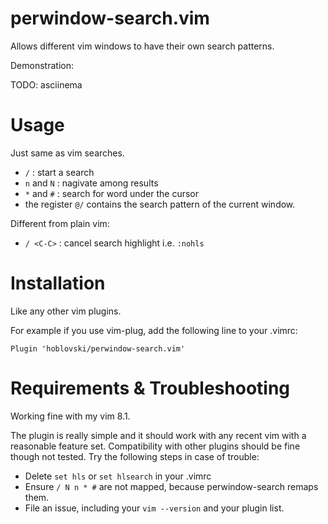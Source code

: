 # perwindow-search.vim
Allows different vim windows to have their own search patterns.

Demonstration:

TODO: asciinema

# Usage
Just same as vim searches.
* `/` : start a search
* `n` and `N` : nagivate among results
* `*` and `#` : search for word under the cursor
* the register `@/` contains the search pattern of the current window.

Different from plain vim:
* `/ <C-C>` : cancel search highlight i.e. `:nohls`

# Installation
Like any other vim plugins.

For example if you use vim-plug, add the following line to your .vimrc:
```
Plugin 'hoblovski/perwindow-search.vim'
```

# Requirements & Troubleshooting
Working fine with my vim 8.1.

The plugin is really simple and it should work with any recent vim with a
reasonable feature set.  Compatibility with other plugins should be fine though
not tested.
Try the following steps in case of trouble:
* Delete `set hls` or `set hlsearch` in your .vimrc
* Ensure `/ N n * #` are not mapped, because perwindow-search remaps them.
* File an issue, including your `vim --version` and your plugin list.

